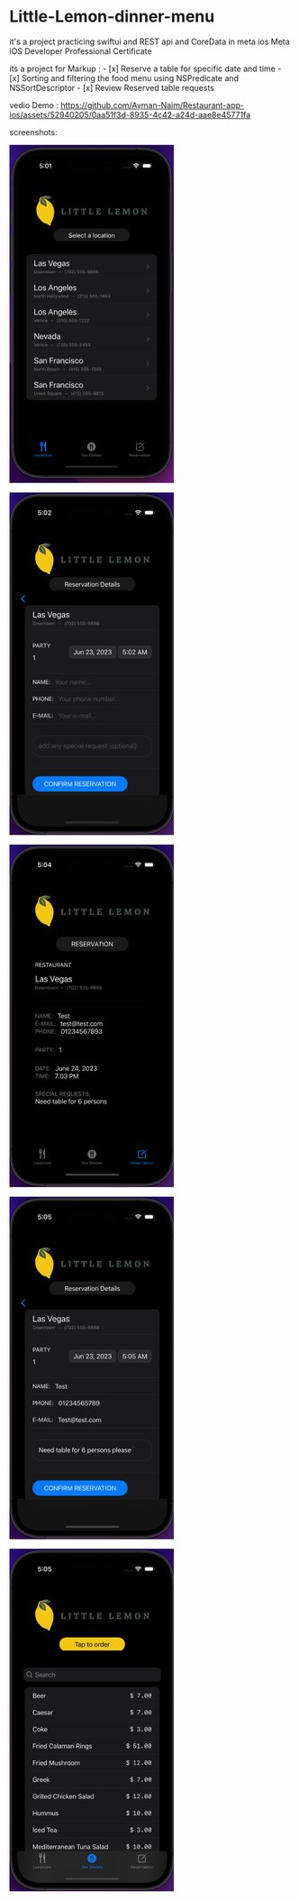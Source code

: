 # Little-Lemon-dinner-menu 
it's a project practicing swiftui and REST api and CoreData in meta ios Meta iOS Developer Professional Certificate

its a project for 
 Markup : - [x] Reserve a table for specific date and time
          - [x] Sorting and filtering the food menu using NSPredicate and NSSortDescriptor
          - [x] Review Reserved table requests 



vedio Demo :
https://github.com/Ayman-Naim/Restaurant-app-ios/assets/52940205/0aa51f3d-8935-4c42-a24d-aae8e45771fa







screenshots:

![](DemoScreens/1.png)


![](DemoScreens/2.png)


![](DemoScreens/3.png)


![](DemoScreens/4.png)


![](DemoScreens/5.png)
